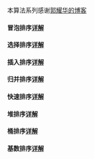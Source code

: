 本算法系列感谢[郭耀华的博客](https://www.cnblogs.com/guoyaohua/p/8600214.html)
#### 冒泡排序[详解](data_structure/BubbleSort.md)
#### 选择排序[详解](data_structure/SelectionSort.md)
#### 插入排序[详解](data_structure/InsertSort.md)
#### 归并排序[详解](data_structure/MergeSort.md)
#### 快速排序[详解](data_structure/QuickSort.md)
#### 堆排序[详解](data_structure/HeapSort.md)
#### 桶排序[详解](data_structure/BucketSort.md)
#### 基数排序[详解](data_structure/RadixSort.md)
